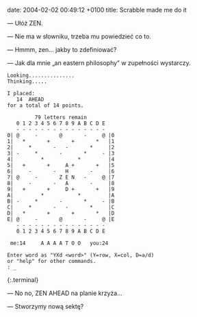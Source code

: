 date: 2004-02-02 00:49:12 +0100
title: Scrabble made me do it

— Ułóż ZEN.

— Nie ma w słowniku, trzeba mu powiedzieć co to.

— Hmmm, zen… jakby to zdefiniować?

— Jak dla mnie „an eastern philosophy” w zupełności wystarczy.

~~~
Looking...............
Thinking.....

I placed:
   14  AHEAD
for a total of 14 points.

         79 letters remain
   0 1 2 3 4 5 6 7 8 9 A B C D E
   - - - - - - - - - - - - - - -
0| @     -       @       -     @ |0
1|   *       +       +       *   |1
2|     *       -   -       *     |2
3| -     *       -       *     - |3
4|         *           *         |4
5|   +       +     A +       +   |5
6|     -       -   H       -     |6
7| @     -       Z E N   -     @ |7
8|     -       -   A       -     |8
9|   +       +     D +       +   |9
A|         *           *         |A
B| -     *       -       *     - |B
C|     *       -   -       *     |C
D|   *       +       +       *   |D
E| @     -       @       -     @ |E
   - - - - - - - - - - - - - - -
   0 1 2 3 4 5 6 7 8 9 A B C D E

 me:14     A A A A T O O   you:24

Enter word as "YXd <word>" (Y=row, X=col, D=a/d)
or "help" for other commands.
: _
~~~
{:.terminal}

— No no, ZEN AHEAD na planie krzyża…

— Stworzymy nową sektę?
